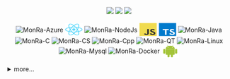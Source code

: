 <!--Hello
<h2><img src="https://emojis.slackmojis.com/emojis/images/1531849430/4246/blob-sunglasses.gif?1531849430" width="30"/> Hi 👋 , I'm MonRá! <img src="https://media.giphy.com/media/12oufCB0MyZ1Go/giphy.gif" width="50"></h2>
-->

<div>
  </p>
  <div align="center">
   <a href="https://www.facebook.com/ramon.chaib" target="_blank"><img src="https://img.shields.io/badge/-Facebook-%230077B5?style=for-the-badge&logo=facebook&logoColor=white" target="_blank"></a> 
  <a href="https://www.instagram.com/monrapps/" target="_blank"><img src="https://img.shields.io/badge/-Instagram-%23E4405F?style=for-the-badge&logo=instagram&logoColor=white" target="_blank"></a>
  <a href="https://www.linkedin.com/in/ramon-chaib-27007635/" target="_blank"><img src="https://img.shields.io/badge/-LinkedIn-%230077B5?style=for-the-badge&logo=linkedin&logoColor=white" target="_blank"></a>   
</div>
  
 <div style="display: inline_block" align="center"><br>
  <img align="center" alt="MonRa-Azure" height="30" width="40" src="https://cdn.jsdelivr.net/gh/devicons/devicon/icons/azure/azure-original.svg">
  <img align="center" alt="MonRa-React" height="30" width="40" src="https://raw.githubusercontent.com/devicons/devicon/master/icons/react/react-original.svg">
  <img align="center" alt="MonRa-NodeJs" height="30" width="40" src="https://cdn.jsdelivr.net/gh/devicons/devicon/icons/nodejs/nodejs-original.svg">
  <img align="center" alt="MonRa-Js" height="30" width="40" src="https://raw.githubusercontent.com/devicons/devicon/master/icons/javascript/javascript-original.svg">     <img align="center" alt="MonRa-Ts" height="30" width="40" src="https://raw.githubusercontent.com/devicons/devicon/master/icons/typescript/typescript-original.svg">
  <img align="center" alt="MonRa-Java" height="30" width="40" src="https://cdn.jsdelivr.net/gh/devicons/devicon/icons/java/java-original.svg">
  <img align="center" alt="MonRa-C" height="30" width="40" src="https://cdn.jsdelivr.net/gh/devicons/devicon/icons/c/c-original.svg">
  <img align="center" alt="MonRa-CS" height="30" width="40" src="https://cdn.jsdelivr.net/gh/devicons/devicon/icons/csharp/csharp-original.svg">
  <img align="center" alt="MonRa-Cpp" height="30" width="40" src="https://cdn.jsdelivr.net/gh/devicons/devicon/icons/cplusplus/cplusplus-original.svg">
  <img align="center" alt="MonRa-QT" height="30" width="40" src="https://cdn.jsdelivr.net/gh/devicons/devicon/icons/qt/qt-original.svg">
  <img align="center" alt="MonRa-Linux" height="30" width="40" src="https://cdn.jsdelivr.net/gh/devicons/devicon/icons/linux/linux-original.svg">
  <img align="center" alt="MonRa-Mysql" height="30" width="40" src="https://cdn.jsdelivr.net/gh/devicons/devicon/icons/mysql/mysql-original.svg">
  <img align="center" alt="MonRa-Docker" height="30" width="40" src="https://cdn.jsdelivr.net/gh/devicons/devicon/icons/docker/docker-original.svg">  
  <img align="center" alt="MonRa-Android" height="30" width="40" src="https://github.com/devicons/devicon/blob/master/icons/android/android-original.svg">
  
</div>
</a>

</br>
<!--
[![github activity graph](https://activity-graph.herokuapp.com/graph?username=monrapps&theme=chartreuse-dark)](https://github.com/monrapps/)
-->
<div>
<details>
      <summary>more...</summary>
      
<!--
### <img src="https://media.giphy.com/media/VgCDAzcKvsR6OM0uWg/giphy.gif" width="50"> A little more about me...  

```javascript
const monra = {
    pronouns: "He" | "Him",
    code: ["any"],
    askMeAbout: ["any"],
    technologies: {
        backEnd: {
            js: ["any"],
        },
        mobileApp: {
            native: ["Android Development"]
        },
        devOps: ["AWS", "Docker🐳", "Route53", "Nginx"],
        databases: ["mongo", "MySql", "sqlite"],
        misc: ["Firebase", "Socket.IO", "selenium", "open-cv", "php", "SuiteApp"]
    },
    architecture: ["Serverless Architecture", "Progressive web applications", "Single page applications"],
    currentFocus: "Building Robots to ease opertations",
    funFact: "There are two ways to write error-free programs; only the third one works"
};
```
-->

---
<!--START_SECTION:waka-->
![Code Time](http://img.shields.io/badge/Code%20Time-821%20hrs%2037%20mins-blue)

![Profile Views](http://img.shields.io/badge/Profile%20Views-0-blue)

![Lines of code](https://img.shields.io/badge/From%20Hello%20World%20I%27ve%20Written-3.1%20million%20lines%20of%20code-blue)

**🐱 My GitHub Data** 

> 📦 41.8 kB Used in GitHub's Storage 
 > 
> 🏆 2,100 Contributions in the Year 2024
 > 
> 🚫 Not Opted to Hire
 > 
> 📜 24 Public Repositories 
 > 
> 🔑 18 Private Repositories 
 > 
**I'm an Early 🐤** 

```text
🌞 Morning                8710 commits        █████████░░░░░░░░░░░░░░░░   35.22 % 
🌆 Daytime                11590 commits       ████████████░░░░░░░░░░░░░   46.86 % 
🌃 Evening                3683 commits        ████░░░░░░░░░░░░░░░░░░░░░   14.89 % 
🌙 Night                  748 commits         █░░░░░░░░░░░░░░░░░░░░░░░░   03.02 % 
```
📅 **I'm Most Productive on Thursday** 

```text
Monday                   4638 commits        █████░░░░░░░░░░░░░░░░░░░░   18.75 % 
Tuesday                  4632 commits        █████░░░░░░░░░░░░░░░░░░░░   18.73 % 
Wednesday                4782 commits        █████░░░░░░░░░░░░░░░░░░░░   19.34 % 
Thursday                 5240 commits        █████░░░░░░░░░░░░░░░░░░░░   21.19 % 
Friday                   3285 commits        ███░░░░░░░░░░░░░░░░░░░░░░   13.28 % 
Saturday                 1270 commits        █░░░░░░░░░░░░░░░░░░░░░░░░   05.14 % 
Sunday                   884 commits         █░░░░░░░░░░░░░░░░░░░░░░░░   03.57 % 
```


📊 **This Week I Spent My Time On** 

```text
🕑︎ Time Zone: America/Sao_Paulo

💬 Programming Languages: 
C++                      6 hrs 55 mins       ██████████░░░░░░░░░░░░░░░   38.45 % 
Docker                   2 hrs 1 min         ███░░░░░░░░░░░░░░░░░░░░░░   11.26 % 
Markdown                 1 hr 58 mins        ███░░░░░░░░░░░░░░░░░░░░░░   10.97 % 
JavaScript               1 hr 40 mins        ██░░░░░░░░░░░░░░░░░░░░░░░   09.28 % 
YAML                     1 hr 28 mins        ██░░░░░░░░░░░░░░░░░░░░░░░   08.22 % 

🔥 Editors: 
VS Code                  17 hrs 59 mins      █████████████████████████   100.00 % 

🐱‍💻 Projects: 
fw_tal_platformio        7 hrs 41 mins       ███████████░░░░░░░░░░░░░░   42.70 % 
gww-docker-nwk           4 hrs 48 mins       ███████░░░░░░░░░░░░░░░░░░   26.67 % 
Markdown                 1 hr 42 mins        ██░░░░░░░░░░░░░░░░░░░░░░░   09.45 % 
website-status-monitor   1 hr 35 mins        ██░░░░░░░░░░░░░░░░░░░░░░░   08.81 % 
gridsafe-tester          1 hr 13 mins        ██░░░░░░░░░░░░░░░░░░░░░░░   06.80 % 

💻 Operating System: 
WSL                      8 hrs 36 mins       ████████████░░░░░░░░░░░░░   47.85 % 
Windows                  8 hrs 28 mins       ████████████░░░░░░░░░░░░░   47.06 % 
Mac                      55 mins             █░░░░░░░░░░░░░░░░░░░░░░░░   05.09 % 
```

**I Mostly Code in C** 

```text
C                        9 repos             ████░░░░░░░░░░░░░░░░░░░░░   16.67 % 
C++                      8 repos             ████░░░░░░░░░░░░░░░░░░░░░   14.81 % 
HTML                     6 repos             ███░░░░░░░░░░░░░░░░░░░░░░   11.11 % 
TypeScript               4 repos             ██░░░░░░░░░░░░░░░░░░░░░░░   07.41 % 
Python                   2 repos             █░░░░░░░░░░░░░░░░░░░░░░░░   03.70 % 
```



**Timeline**

![Lines of Code chart](https://raw.githubusercontent.com/monrapps/monrapps/master/assets/bar_graph.png)


 Last Updated on 20/09/2024 12:48:51 UTC
<!--END_SECTION:waka-->
